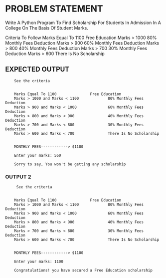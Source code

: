 # PROBLEM STATEMENT
Write A Python Program To Find Scholarship For Students In Admission In A College On The Basis Of Student Marks.

Criteria To Follow
Marks Equal To 1100 	Free Education
Marks > 1000	 	80%  Monthly Fees Deduction
Marks > 900		60%  Monthly Fees Deduction
Marks > 800		40%  Monthly Fees Deduction
Marks > 700		30%  Monthly Fees Deduction
Marks > 600		There Is No Scholarship 

## EXPECTED OUTPUT
        
        See the criteria


        Marks Equal To 1100               Free Education
        Marks > 1000 and Marks < 1100             80% Monthly Fees Deduction
        Marks > 900 and Marks < 1000              60% Monthly Fees Deduction
        Marks > 800 and Marks < 900               40% Monthly Fees Deduction
        Marks > 700 and Marks < 800               30% Monthly Fees Deduction
        Marks > 600 and Marks < 700               There Is No Scholarship


        MONTHLY FEES------------> $1100

        Enter your marks: 560

        Sorry to say, You won't be getting any scholarship

### OUTPUT 2
         See the criteria


        Marks Equal To 1100               Free Education
        Marks > 1000 and Marks < 1100             80% Monthly Fees Deduction
        Marks > 900 and Marks < 1000              60% Monthly Fees Deduction
        Marks > 800 and Marks < 900               40% Monthly Fees Deduction
        Marks > 700 and Marks < 800               30% Monthly Fees Deduction
        Marks > 600 and Marks < 700               There Is No Scholarship


        MONTHLY FEES------------> $1100

        Enter your marks: 1100

        Congratulations! you have secured a Free Education scholarship